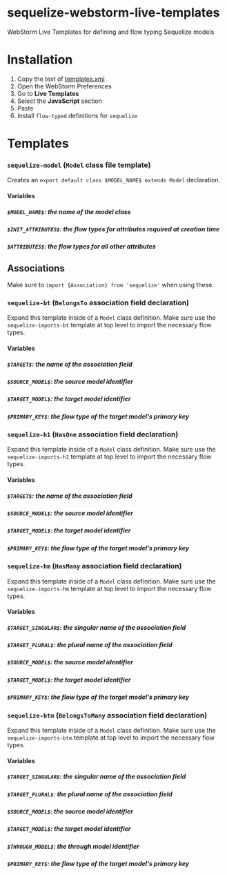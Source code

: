# sequelize-webstorm-live-templates

WebStorm Live Templates for defining and flow typing Sequelize models

# Installation

1. Copy the text of [templates.xml](`templates.xml`)
2. Open the WebStorm Preferences
3. Go to **Live Templates**
4. Select the **JavaScript** section
5. Paste
6. Install `flow-typed` definitions for `sequelize`

# Templates

### `sequelize-model` (`Model` class file template)

Creates an `export default class $MODEL_NAME$ extends Model` declaration.

#### Variables

##### `$MODEL_NAME$`: the name of the model class
##### `$INIT_ATTRIBUTES$`: the flow types for attributes required at creation time
##### `$ATTRIBUTES$`: the flow types for all other attributes

## Associations

Make sure to `import {Association} from 'sequelize'` when using these.

### `sequelize-bt` (`BelongsTo` association field declaration)

Expand this template inside of a `Model` class definition.
Make sure use the `sequelize-imports-bt` template at top level to import the necessary flow types.

#### Variables

##### `$TARGET$`: the name of the association field
##### `$SOURCE_MODEL$`: the source model identifier
##### `$TARGET_MODEL$`: the target model identifier
##### `$PRIMARY_KEY$`: the flow type of the target model's primary key

### `sequelize-h1` (`HasOne` association field declaration)

Expand this template inside of a `Model` class definition.
Make sure use the `sequelize-imports-h1` template at top level to import the necessary flow types.

#### Variables

##### `$TARGET$`: the name of the association field
##### `$SOURCE_MODEL$`: the source model identifier
##### `$TARGET_MODEL$`: the target model identifier
##### `$PRIMARY_KEY$`: the flow type of the target model's primary key

### `sequelize-hm` (`HasMany` association field declaration)

Expand this template inside of a `Model` class definition.
Make sure use the `sequelize-imports-hm` template at top level to import the necessary flow types.

#### Variables

##### `$TARGET_SINGULAR$`: the singular name of the association field
##### `$TARGET_PLURAL$`: the plural name of the association field
##### `$SOURCE_MODEL$`: the source model identifier
##### `$TARGET_MODEL$`: the target model identifier
##### `$PRIMARY_KEY$`: the flow type of the target model's primary key

### `sequelize-btm` (`BelongsToMany` association field declaration)

Expand this template inside of a `Model` class definition.
Make sure use the `sequelize-imports-btm` template at top level to import the necessary flow types.

#### Variables

##### `$TARGET_SINGULAR$`: the singular name of the association field
##### `$TARGET_PLURAL$`: the plural name of the association field
##### `$SOURCE_MODEL$`: the source model identifier
##### `$TARGET_MODEL$`: the target model identifier
##### `$THROUGH_MODEL$`: the through model identifier
##### `$PRIMARY_KEY$`: the flow type of the target model's primary key

